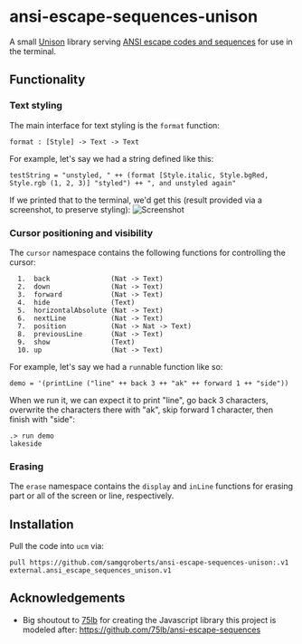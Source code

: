 # ansi-escape-sequences-unison
A small [Unison](https://www.unisonweb.org/) library serving [ANSI escape codes and sequences](https://en.wikipedia.org/wiki/ANSI_escape_code) for use in the terminal.

## Functionality

### Text styling
The main interface for text styling is the `format` function:
```
format : [Style] -> Text -> Text
```

For example, let's say we had a string defined like this:
```
testString = "unstyled, " ++ (format [Style.italic, Style.bgRed, Style.rgb (1, 2, 3)] "styled") ++ ", and unstyled again"
```

If we printed that to the terminal, we'd get this (result provided via a screenshot, to preserve styling):
![Screenshot](https://i.imgur.com/RMAkel7.png)

### Cursor positioning and visibility
The `cursor` namespace contains the following functions for controlling the cursor:
```
  1.  back               (Nat -> Text)
  2.  down               (Nat -> Text)
  3.  forward            (Nat -> Text)
  4.  hide               (Text)
  5.  horizontalAbsolute (Nat -> Text)
  6.  nextLine           (Nat -> Text)
  7.  position           (Nat -> Nat -> Text)
  8.  previousLine       (Nat -> Text)
  9.  show               (Text)
  10. up                 (Nat -> Text)
```

For example, let's say we had a `run`nable function like so:
```
demo = '(printLine ("line" ++ back 3 ++ "ak" ++ forward 1 ++ "side"))
```
When we run it, we can expect it to print "line", go back 3 characters, overwrite the characters there with "ak", skip forward 1 character, then finish with "side":
```
.> run demo
lakeside
```

### Erasing
The `erase` namespace contains the `display` and `inLine` functions for erasing part or all of the screen or line, respectively.

## Installation
Pull the code into `ucm` via:
```
pull https://github.com/samgqroberts/ansi-escape-sequences-unison:.v1 external.ansi_escape_sequences_unison.v1
```

## Acknowledgements
- Big shoutout to [75lb](https://github.com/75lb) for creating the Javascript library this project is modeled after: https://github.com/75lb/ansi-escape-sequences
